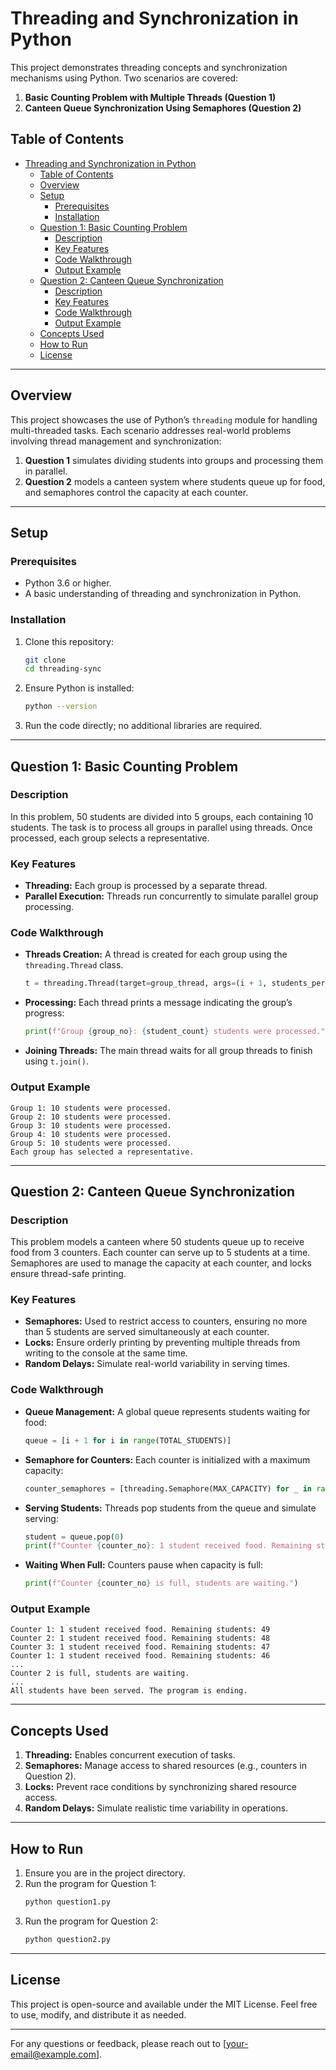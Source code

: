 # Threading and Synchronization in Python

This project demonstrates threading concepts and synchronization mechanisms using Python. Two scenarios are covered:

1. **Basic Counting Problem with Multiple Threads (Question 1)**
2. **Canteen Queue Synchronization Using Semaphores (Question 2)**

## Table of Contents
- [Threading and Synchronization in Python](#threading-and-synchronization-in-python)
  - [Table of Contents](#table-of-contents)
  - [Overview](#overview)
  - [Setup](#setup)
    - [Prerequisites](#prerequisites)
    - [Installation](#installation)
  - [Question 1: Basic Counting Problem](#question-1-basic-counting-problem)
    - [Description](#description)
    - [Key Features](#key-features)
    - [Code Walkthrough](#code-walkthrough)
    - [Output Example](#output-example)
  - [Question 2: Canteen Queue Synchronization](#question-2-canteen-queue-synchronization)
    - [Description](#description-1)
    - [Key Features](#key-features-1)
    - [Code Walkthrough](#code-walkthrough-1)
    - [Output Example](#output-example-1)
  - [Concepts Used](#concepts-used)
  - [How to Run](#how-to-run)
  - [License](#license)

---

## Overview
This project showcases the use of Python’s `threading` module for handling multi-threaded tasks. Each scenario addresses real-world problems involving thread management and synchronization:

1. **Question 1** simulates dividing students into groups and processing them in parallel.
2. **Question 2** models a canteen system where students queue up for food, and semaphores control the capacity at each counter.

---

## Setup
### Prerequisites
- Python 3.6 or higher.
- A basic understanding of threading and synchronization in Python.

### Installation
1. Clone this repository:
   ```bash
   git clone 
   cd threading-sync
   ```
2. Ensure Python is installed:
   ```bash
   python --version
   ```
3. Run the code directly; no additional libraries are required.

---

## Question 1: Basic Counting Problem
### Description
In this problem, 50 students are divided into 5 groups, each containing 10 students. The task is to process all groups in parallel using threads. Once processed, each group selects a representative.

### Key Features
- **Threading:** Each group is processed by a separate thread.
- **Parallel Execution:** Threads run concurrently to simulate parallel group processing.

### Code Walkthrough
- **Threads Creation:**
  A thread is created for each group using the `threading.Thread` class.
  ```python
  t = threading.Thread(target=group_thread, args=(i + 1, students_per_group))
  ```
- **Processing:**
  Each thread prints a message indicating the group’s progress:
  ```python
  print(f"Group {group_no}: {student_count} students were processed.")
  ```
- **Joining Threads:**
  The main thread waits for all group threads to finish using `t.join()`.

### Output Example
```
Group 1: 10 students were processed.
Group 2: 10 students were processed.
Group 3: 10 students were processed.
Group 4: 10 students were processed.
Group 5: 10 students were processed.
Each group has selected a representative.
```

---

## Question 2: Canteen Queue Synchronization
### Description
This problem models a canteen where 50 students queue up to receive food from 3 counters. Each counter can serve up to 5 students at a time. Semaphores are used to manage the capacity at each counter, and locks ensure thread-safe printing.

### Key Features
- **Semaphores:** Used to restrict access to counters, ensuring no more than 5 students are served simultaneously at each counter.
- **Locks:** Ensure orderly printing by preventing multiple threads from writing to the console at the same time.
- **Random Delays:** Simulate real-world variability in serving times.

### Code Walkthrough
- **Queue Management:**
  A global queue represents students waiting for food:
  ```python
  queue = [i + 1 for i in range(TOTAL_STUDENTS)]
  ```
- **Semaphore for Counters:**
  Each counter is initialized with a maximum capacity:
  ```python
  counter_semaphores = [threading.Semaphore(MAX_CAPACITY) for _ in range(TOTAL_COUNTERS)]
  ```
- **Serving Students:**
  Threads pop students from the queue and simulate serving:
  ```python
  student = queue.pop(0)
  print(f"Counter {counter_no}: 1 student received food. Remaining students: {len(queue)}")
  ```
- **Waiting When Full:**
  Counters pause when capacity is full:
  ```python
  print(f"Counter {counter_no} is full, students are waiting.")
  ```

### Output Example
```
Counter 1: 1 student received food. Remaining students: 49
Counter 2: 1 student received food. Remaining students: 48
Counter 3: 1 student received food. Remaining students: 47
Counter 1: 1 student received food. Remaining students: 46
...
Counter 2 is full, students are waiting.
...
All students have been served. The program is ending.
```

---

## Concepts Used
1. **Threading:** Enables concurrent execution of tasks.
2. **Semaphores:** Manage access to shared resources (e.g., counters in Question 2).
3. **Locks:** Prevent race conditions by synchronizing shared resource access.
4. **Random Delays:** Simulate realistic time variability in operations.

---

## How to Run
1. Ensure you are in the project directory.
2. Run the program for Question 1:
   ```bash
   python question1.py
   ```
3. Run the program for Question 2:
   ```bash
   python question2.py
   ```

---

## License
This project is open-source and available under the MIT License. Feel free to use, modify, and distribute it as needed.

---

For any questions or feedback, please reach out to [your-email@example.com].

